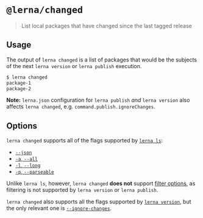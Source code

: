 # `@lerna/changed`

> List local packages that have changed since the last tagged release

## Usage

The output of `lerna changed` is a list of packages that would be the subjects of the next `lerna version` or `lerna publish` execution.

```sh
$ lerna changed
package-1
package-2
```

**Note:** `lerna.json` configuration for `lerna publish` _and_ `lerna version` also affects
`lerna changed`, e.g. `command.publish.ignoreChanges`.

## Options

`lerna changed` supports all of the flags supported by [`lerna ls`](https://github.com/lerna/lerna/tree/master/commands/list#options):

* [`--json`](https://github.com/lerna/lerna/tree/master/commands/list#--json)
* [`-a`, `--all`](https://github.com/lerna/lerna/tree/master/commands/list#--all)
* [`-l`, `--long`](https://github.com/lerna/lerna/tree/master/commands/list#--long)
* [`-p`, `--parseable`](https://github.com/lerna/lerna/tree/master/commands/list#--parseable)

Unlike `lerna ls`, however, `lerna changed` **does not** support [filter options](https://www.npmjs.com/package/@lerna/filter-options), as filtering is not supported by `lerna version` or `lerna publish`.

`lerna changed` also supports all the flags supported by [`lerna version`](https://github.com/lerna/lerna/tree/master/commands/version#options), but the only relevant one is [`--ignore-changes`](https://github.com/lerna/lerna/tree/master/commands/version#--ignore-changes).
